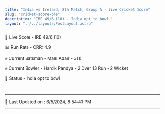 ```yaml
---
title: "India vs Ireland, 8th Match, Group A - Live Cricket Score"
slug: "cricket-score-one"
description: "IRE 49/6 (10) - India opt to bowl."
layout: "../../layouts/PostLayout.astro"
---
```


🔴 Live Score - IRE 49/6 (10)  

📊 Run Rate - CRR: 4.9  

✊ Current Batsman - Mark Adair - 3(1)  

✊ Current Bowler - Hardik Pandya - 2 Over 13 Run - 2 Wicket  

📑 Status - India opt to bowl

<br />

***

📝 Last Updated on : 6/5/2024, 8:54:43 PM

***

